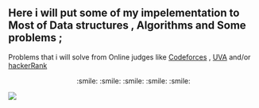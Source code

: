 ## Here i will put some of my impelementation to Most of Data structures , Algorithms and Some problems ;
Problems that i will solve from Online judges like [Codeforces](https://codeforces.com/) , [UVA](https://uva.onlinejudge.org) and/or [hackerRank](https://www.hackerrank.com/)

<p align="center"> :smile: :smile: :smile: :smile: :smile: </p>

![](https://upload.wikimedia.org/wikipedia/commons/8/83/ЯндексАлгоритм.jpg)